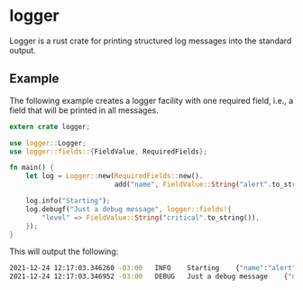 # logger

Logger is a rust crate for printing structured log messages into the standard
output.

## Example

The following example creates a logger facility with one required field, i.e.,
a field that will be printed in all messages.

```rust
extern crate logger;

use logger::Logger;
use logger::fields::{FieldValue, RequiredFields};

fn main() {
    let log = Logger::new(RequiredFields::new().
                          add("name", FieldValue::String("alert".to_string())));

    log.info("Starting");
    log.debugf("Just a debug message", logger::fields!{
        "level" => FieldValue::String("critical".to_string()),
    });
}
```

This will output the following:

```bash
2021-12-24 12:17:03.346260 -03:00	INFO	Starting	{"name":"alert"}
2021-12-24 12:17:03.346952 -03:00	DEBUG	Just a debug message	{"name":"alert","level":"critical"}


